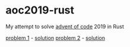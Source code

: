 # aoc2019-rust
My attempt to solve [advent of code](https://adventofcode.com/) 2019 in Rust

[problem 1](https://adventofcode.com/2019/day/1) - [solution](https://github.com/risboo6909/aoc2019-rust/tree/master/problems/src/problem1)
[problem 2](https://adventofcode.com/2019/day/2) - [solution](https://github.com/risboo6909/aoc2019-rust/tree/master/problems/src/problem2)
